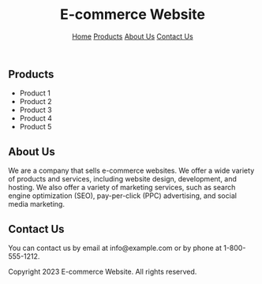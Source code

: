 <!DOCTYPE html>
<html lang="en">
<head>
  <meta charset="UTF-8">
  <meta name="viewport" content="width=device-width, initial-scale=1.0">
  <title>E-commerce Website</title>
  <link rel="stylesheet" href="style.css">
</head>
<body>
  <header>
    <h1>E-commerce Website</h1>
    <nav>
      <a href="#">Home</a>
      <a href="#">Products</a>
      <a href="#">About Us</a>
      <a href="#">Contact Us</a>
    </nav>
  </header>
  <main>
    <section>
      <h2>Products</h2>
      <ul>
        <li>Product 1</li>
        <li>Product 2</li>
        <li>Product 3</li>
        <li>Product 4</li>
        <li>Product 5</li>
      </ul>
    </section>
    <section>
      <h2>About Us</h2>
      <p>We are a company that sells e-commerce websites. We offer a wide variety of products and services, including website design, development, and hosting. We also offer a variety of marketing services, such as search engine optimization (SEO), pay-per-click (PPC) advertising, and social media marketing.</p>
    </section>
    <section>
      <h2>Contact Us</h2>
      <p>You can contact us by email at info@example.com or by phone at 1-800-555-1212.</p>
    </section>
  </main>
  <footer>
    <p>Copyright 2023 E-commerce Website. All rights reserved.</p>
  </footer>
</body>
</html>
